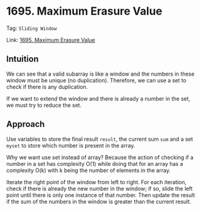 # 1695. Maximum Erasure Value

Tag: `Sliding Window`

Link: [1695. Maximum Erasure Value](https://leetcode.com/problems/maximum-erasure-value/description/?envType=daily-question&envId=2025-07-22)

## Intuition

We can see that a valid subarray is like a window and the numbers in these window must be unique (no duplication). Therefore, we can use a set to check if there is any duplication.

If we want to extend the window and there is already a number in the set, we must try to reduce the set.

## Approach

Use variables to store the final result `result`, the current sum `sum` and a set `myset` to store which number is present in the array.

Why we want use set instead of array? Because the action of checking if a number in a set has complexity O(1) while doing that for an array has a complexity O(k) with k being the number of elements in the array.

Iterate the right point of the window from left to right. For each iteration, check if there is already the new number in the window; if so, slide the left point until there is only one instance of that number. Then update the result if the sum of the numbers in the window is greater than the current result.
